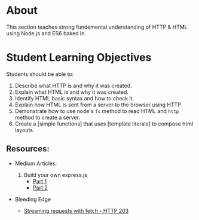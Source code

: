 # About
This section teaches strong fundemental understanding of HTTP & HTML using Node.js and ES6 baked in.

# Student Learning Objectives
Students should be able to:
1. Describe what HTTP is and why it was created.
2. Explain what HTML is and why it was created. 
3. Identify HTML basic syntax and how to check it.
4. Explain how HTML is sent from a server to the browser using HTTP
5. Demonstrate how to use node's `fs` method to read HTML and `http` method to create a server.
6. Create a [simple functions] that uses [template literals] to compose html layouts.
<!-- 7. Compare and contrast 
8. Write  -->





## Resources:

* Medium Articles:
   1. Build your own express.js
      - [Part 1](https://devtools.tech/build-your-own-express-js-part-one/)
      - [Part 2](https://devtools.tech/build-your-own-express-js-part-two/?ref=code-devtools-tec)

* Bleeding Edge 
  - [Streaming requests with fetch - HTTP 203](https://www.youtube.com/watch?v=G9PpImUEeUA)



